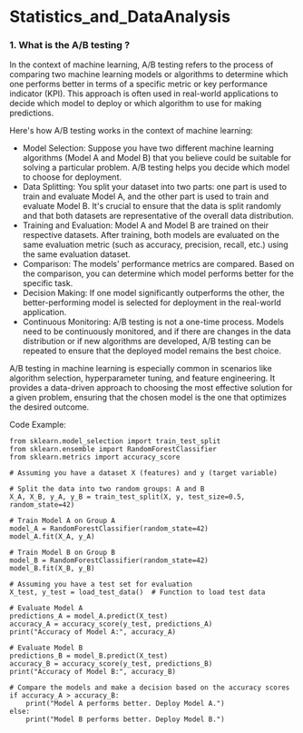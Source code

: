 # Statistics_and_DataAnalysis


### 1. What is the A/B testing ?

In the context of machine learning, A/B testing refers to the process of comparing two machine learning models or algorithms to determine which one performs better in terms of a specific metric or key performance indicator (KPI). This approach is often used in real-world applications to decide which model to deploy or which algorithm to use for making predictions.

Here's how A/B testing works in the context of machine learning:
- Model Selection: Suppose you have two different machine learning algorithms (Model A and Model B) that you believe could be suitable for solving a particular problem. A/B testing helps you decide which model to choose for deployment.
- Data Splitting: You split your dataset into two parts: one part is used to train and evaluate Model A, and the other part is used to train and evaluate Model B. It's crucial to ensure that the data is split randomly and that both datasets are representative of the overall data distribution.
- Training and Evaluation: Model A and Model B are trained on their respective datasets. After training, both models are evaluated on the same evaluation metric (such as accuracy, precision, recall, etc.) using the same evaluation dataset.
- Comparison: The models' performance metrics are compared. Based on the comparison, you can determine which model performs better for the specific task.
- Decision Making: If one model significantly outperforms the other, the better-performing model is selected for deployment in the real-world application.
- Continuous Monitoring: A/B testing is not a one-time process. Models need to be continuously monitored, and if there are changes in the data distribution or if new algorithms are developed, A/B testing can be repeated to ensure that the deployed model remains the best choice.

A/B testing in machine learning is especially common in scenarios like algorithm selection, hyperparameter tuning, and feature engineering. It provides a data-driven approach to choosing the most effective solution for a given problem, ensuring that the chosen model is the one that optimizes the desired outcome.

Code Example:

```
from sklearn.model_selection import train_test_split
from sklearn.ensemble import RandomForestClassifier
from sklearn.metrics import accuracy_score

# Assuming you have a dataset X (features) and y (target variable)

# Split the data into two random groups: A and B
X_A, X_B, y_A, y_B = train_test_split(X, y, test_size=0.5, random_state=42)

# Train Model A on Group A
model_A = RandomForestClassifier(random_state=42)
model_A.fit(X_A, y_A)

# Train Model B on Group B
model_B = RandomForestClassifier(random_state=42)
model_B.fit(X_B, y_B)

# Assuming you have a test set for evaluation
X_test, y_test = load_test_data()  # Function to load test data

# Evaluate Model A
predictions_A = model_A.predict(X_test)
accuracy_A = accuracy_score(y_test, predictions_A)
print("Accuracy of Model A:", accuracy_A)

# Evaluate Model B
predictions_B = model_B.predict(X_test)
accuracy_B = accuracy_score(y_test, predictions_B)
print("Accuracy of Model B:", accuracy_B)

# Compare the models and make a decision based on the accuracy scores
if accuracy_A > accuracy_B:
    print("Model A performs better. Deploy Model A.")
else:
    print("Model B performs better. Deploy Model B.")
```
